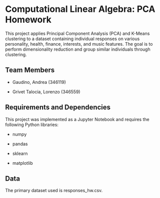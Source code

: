 # Computational Linear Algebra: PCA Homework
This project applies Principal Component Analysis (PCA) and K-Means clustering to a dataset containing individual responses on various personality, health, finance, interests, and music features. The goal is to perform dimensionality reduction and group similar individuals through clustering.

## Team Members

- Gaudino, Andrea (346119)

- Grivet Talocia, Lorenzo (346559)

## Requirements and Dependencies

This project was implemented as a Jupyter Notebook and requires the following Python libraries:

- numpy

- pandas

- sklearn

- matplotlib


## Data

The primary dataset used is responses_hw.csv.
